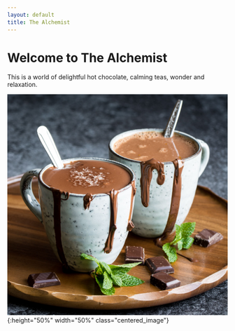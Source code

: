 ```yaml
---
layout: default
title: The Alchemist
---
```

# Welcome to The Alchemist
This is a world of delightful hot chocolate, calming teas, wonder and relaxation. 

![hot choco index](/assets/images/hot_choco_index.jpg){:height="50%" width="50%" class="centered_image"}
